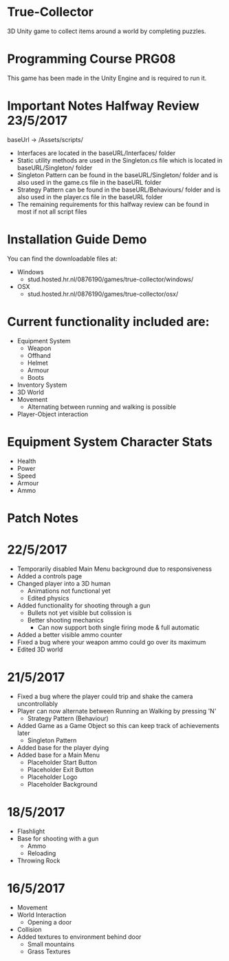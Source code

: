 # True-Collector
3D Unity game to collect items around a world by completing puzzles.

# Programming Course PRG08
This game has been made in the Unity Engine and is required to run it.

# Important Notes Halfway Review 23/5/2017
baseUrl -> /Assets/scripts/
- Interfaces are located in the baseURL/Interfaces/ folder
- Static utility methods are used in the Singleton.cs file which is located in baseURL/Singleton/ folder
- Singleton Pattern can be found in the baseURL/Singleton/ folder and is also used in the game.cs file in the baseURL folder
- Strategy Pattern can be found in the baseURL/Behaviours/ folder and is also used in the player.cs file in the baseURL folder
- The remaining requirements for this halfway review can be found in most if not all script files

# Installation Guide Demo
You can find the downloadable files at:
- Windows
  - stud.hosted.hr.nl/0876190/games/true-collector/windows/
- OSX
  - stud.hosted.hr.nl/0876190/games/true-collector/osx/

# Current functionality included are:
- Equipment System
  - Weapon
  - Offhand
  - Helmet
  - Armour
  - Boots
- Inventory System
- 3D World
- Movement
  - Alternating between running and walking is possible
- Player-Object interaction

# Equipment System Character Stats
- Health
- Power
- Speed
- Armour
- Ammo

# Patch Notes
# 22/5/2017
- Temporarily disabled Main Menu background due to responsiveness
- Added a controls page
- Changed player into a 3D human
  - Animations not functional yet
  - Edited physics
- Added functionality for shooting through a gun
  - Bullets not yet visible but colission is
  - Better shooting mechanics
    - Can now support both single firing mode & full automatic
- Added a better visible ammo counter
- Fixed a bug where your weapon ammo could go over its maximum
- Edited 3D world

# 21/5/2017
- Fixed a bug where the player could trip and shake the camera uncontrollably
- Player can now alternate between Running an Walking by pressing 'N'
  - Strategy Pattern (Behaviour)
- Added Game as a Game Object so this can keep track of achievements later
  - Singleton Pattern
- Added base for the player dying
- Added base for a Main Menu
  - Placeholder Start Button
  - Placeholder Exit Button
  - Placeholder Logo
  - Placeholder Background


# 18/5/2017
- Flashlight
- Base for shooting with a gun
  - Ammo
  - Reloading
- Throwing Rock

# 16/5/2017
- Movement
- World Interaction
  - Opening a door
- Collision
- Added textures to environment behind door
  - Small mountains
  - Grass Textures
